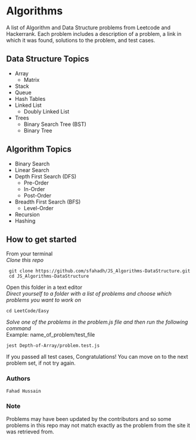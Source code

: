 # Algorithms
A list of Algorithm and Data Structure problems from Leetcode and Hackerrank. Each problem includes a description of a problem, a link in which it was found, solutions to the problem, and test cases. 

## Data Structure Topics	
* Array
    - Matrix
* Stack
* Queue
* Hash Tables
* Linked List
    - Doubly Linked List
* Trees 
    - Binary Search Tree (BST) 
    - Binary Tree

## Algorithm Topics
* Binary Search
* Linear Search
* Depth First Search (DFS)
    - Pre-Order
    - In-Order
    - Post-Order
* Breadth First Search (BFS)
    - Level-Order
* Recursion
* Hashing

## How to get started
From your terminal <br/>
*Clone this repo*
```
 git clone https://github.com/sfahadh/JS_Algorithms-DataStructure.git
 cd JS_Algorithms-DataStructure
```

Open this folder in a text editor <br/>
*Direct yourself to a folder with a list of problems and choose which problems you want to work on*
```
cd LeetCode/Easy
```

*Solve one of the problems in the problem.js file and then run the following command* <br/>
Example: name_of_problem/test_file
```
jest Depth-of-Array/problem.test.js
```

If you passed all test cases, Congratulations! You can move on to the next problem set, if not try again.


### Authors
```
Fahad Hussain
```

### Note
Problems may have been updated by the contributors and so some problems in this repo may not match exactly as the problem from the site it was retrieved from. 
